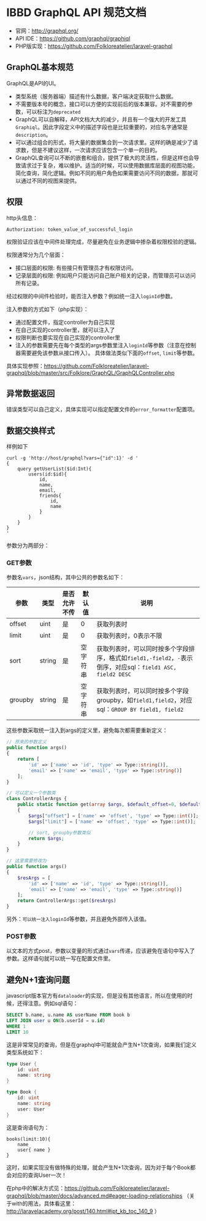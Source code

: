 # IBBD GraphQL API 规范文档

- 官网：http://graphql.org/
- API IDE：https://github.com/graphql/graphiql
- PHP版实现：https://github.com/Folkloreatelier/laravel-graphql

## GraphQL基本规范

GraphQL是API的UI。

- 类型系统（服务器端）描述有什么数据，客户端决定获取什么数据。
- 不需要版本号的概念，接口可以方便的实现前后的版本兼容。对不需要的参数，可以标注为`deprecated`
- GraphQL可以自解释，API文档大大的减少，并且有一个强大的开发工具`Graphiql`。因此字段定义中的描述字段也是比较重要的，对应名字通常是`description`。
- 可以通过组合的形式，将大量的数据集合到一次请求里。这样的确是减少了请求数，但是不建议这样，一次请求应该包含一个单一的目的。
- GraphQL查询可以不断的嵌套和组合，提供了极大的灵活性，但是这样也会导致请求过于复杂，难以维护。适当的时候，可以使用数据库层面的视图功能，简化查询，简化逻辑。例如不同的用户角色如果需要访问不同的数据，那就可以通过不同的视图来提供。

## 权限

http头信息：

```
Authorization: token_value_of_successful_login
```

权限验证应该在中间件处理完成，尽量避免在业务逻辑中掺杂着权限校验的逻辑。

权限通常分为几个层面：

- 接口层面的权限: 有些接只有管理员才有权限访问。
- 记录层面的权限: 例如用户只能访问自己账户相关的记录，而管理员可以访问所有记录。

经过权限的中间件检验时，能否注入参数？例如统一注入`loginId`参数。

注入参数的方式如下（php实现）：

- 通过配置文件，指定controller为自己实现
- 在自己实现的controller里，就可以注入了
- 权限判断也要实现在自己实现的controller里
- 注入的参数需要先在每个类型的args参数里注入`loginId`等参数（注意在控制器需要避免该参数从接口传入）。 具体做法类似下面的`offset`, `limit`等参数。

具体实现参照：https://github.com/Folkloreatelier/laravel-graphql/blob/master/src/Folklore/GraphQL/GraphQLController.php

## 异常数据返回

错误类型可以自己定义，具体实现可以指定配置文件的`error_formatter`配置项。

## 数据交换样式

样例如下

```
curl -g 'http://host/graphql?vars={"id":1}' -d '
{
    query getUserList($id:Int){
        users(id:$id){
            id,
            name,
            email,
            friends{
                id,
                name
            }
        }
    }
}
'
```

参数分为两部分：

### GET参数

参数名`vars`，json结构，其中公共的参数名如下：

参数    | 类型   | 是否允许不传 | 默认值   | 说明
---     | -----  | -------      | ------   | -------
offset  | uint   | 是           | 0        | 获取列表时
limit   | uint   | 是           | 0        | 获取列表时，0表示不限
sort    | string | 是           | 空字符串 | 获取列表时，可以同时按多个字段排序，格式如`field1,-field2`，`-`表示倒序，对应sql：`field1 ASC, field2 DESC`
groupby | string | 是           | 空字符串 | 获取列表时，可以同时按多个字段groupby，如`field1,field2`，对应sql：`GROUP BY field1, field2`

这些参数采取统一注入到args的定义里，避免每次都需要重新定义：

```php
// 原来的参数定义
public function args()
{
    return [
        'id' => ['name' => 'id', 'type' => Type::string()],
        'email' => ['name' => 'email', 'type' => Type::string()]
    ];
}

// 可以定义一个参数类
class ControllerArgs {
    public static function get(array $args, $default_offset=0, $default_limit=0, $use_sort=false, $use_groupby=false) 
    {
        $args["offset"] = ['name' => 'offset', 'type' => Type::int()];
        $args["limit"] = ['name' => 'offset', 'type' => Type::int()];

        // sort, groupby参数类似
        return $args;
    }
}

// 这里需要修改为
public function args()
{
    $resArgs = [
        'id' => ['name' => 'id', 'type' => Type::string()],
        'email' => ['name' => 'email', 'type' => Type::string()]
    ];
    return ControllerArgs::get($resArgs)
}
```

另外：`可以统一注入loginId`等参数，并且避免外部传入该值。

### POST参数

以文本的方式post，参数以变量的形式通过`vars`传递，应该避免在语句中写入了参数。这样语句就可以统一写在配置文件里。

## 避免N+1查询问题

javascript版本官方有`dataloader`的实现，但是没有其他语言，所以在使用的时候，还得注意。例如sql语句：

```sql
SELECT b.name, u.name AS userName FROM book b
LEFT JOIN user u ON(b.userId = u.id)
WHERE 1
LIMIT 10
```

这是非常常见的查询，但是在graphql中可能就会产生N+1次查询，如果我们定义类型系统如下：

```go
type User {
    id: uint
    name: string
}

type Book {
    id: uint
    name: string
    user: User
}
```

这是查询语句为：

```
books(limit:10){
    name
    user{ name }
}
```

这时，如果实现没有做特殊的处理，就会产生N+1次查询，因为对于每个Book都会对应的查询User一次！

在php中的解决方式见：https://github.com/Folkloreatelier/laravel-graphql/blob/master/docs/advanced.md#eager-loading-relationships （关于with的用法，具体看这里：http://laravelacademy.org/post/140.html#ipt_kb_toc_140_9 ）


